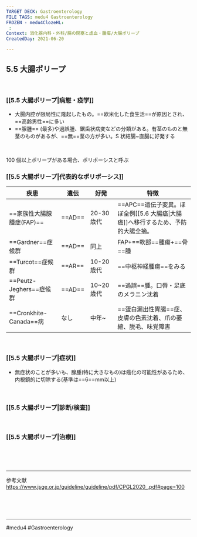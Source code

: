 ```yaml
---
TARGET DECK: Gastroenterology
FILE TAGS: medu4 Gastroenterology
FROZEN - medu4ClozeHL:
 : 
Context: 消化器内科・外科/腸の閉塞と虚血・腫瘍/大腸ポリープ
CreatedDay: 2021-06-20

---
```


## 5.5 大腸ポリープ

<br>

### [[5.5 大腸ポリープ|病態・疫学]]
* 大腸内腔が限局性に隆起したもの。==欧米化した食生活==が原因とされ、==高齢男性==に多い
* ==腺腫== (最多)や過誤腫、鋸歯状病変などの分類がある。有茎のものと無茎のものがあるが、==無==茎の方が多い。S 状結腸~直腸に好発する
<!--ID: 1624766942538-->


<br>

100 個以上ポリープがある場合、ポリポーシスと呼ぶ
### [[5.5 大腸ポリープ|代表的なポリポーシス]]
|疾患|遺伝|好発|特徴|
|---|---|---|---|
|==家族性大腸腺腫症(FAP)==|==AD==|20-30歳代|==APC==遺伝子変異。ほぼ全例[[5.6 大腸癌\|大腸癌]]へ移行するため、予防的大腸全摘。
|==Gardner==症候群|==AD==|同上|FAP+==軟部==腫瘍+==骨==腫|
|==Turcot==症候群|==AR==|10-20歳代|==中枢神経腫瘍==をみる|
|==Peutz-Jeghers==症候群|==AD==|10~20歳代|==過誤==腫。口唇・足底のメラニン沈着|
|==Cronkhite-Canada==病|なし|中年~|==蛋白漏出性胃腸==症、皮膚の色素沈着、爪の萎縮、脱毛、味覚障害|
<!--ID: 1624766942544-->



<br>

### [[5.5 大腸ポリープ|症状]]
* 無症状のことが多いも、腺腫(特に大きなもの)は癌化の可能性があるため、内視鏡的に切除する(基準は==6==mm以上)
<!--ID: 1658991814018-->




<br>

### [[5.5 大腸ポリープ|診断/検査]]


<br>

### [[5.5 大腸ポリープ|治療]]


<br><br><br>

---

参考文献
https://www.jsge.or.jp/guideline/guideline/pdf/CPGL2020_.pdf#page=100



<br><br><br>

---


#medu4 #Gastroenterology 
